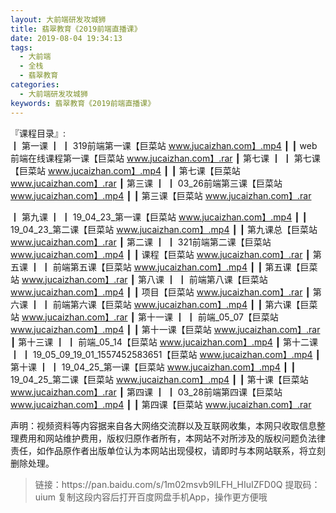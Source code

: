 ```yaml
---
layout: 大前端研发攻城狮
title: 翡翠教育《2019前端直播课》
date: 2019-08-04 19:34:13
tags:
  - 大前端
  - 全栈
  - 翡翠教育
categories:
  - 大前端研发攻城狮
keywords: 翡翠教育《2019前端直播课》
---
```

『课程目录』:  
┃  第一课
┃  ┃  319前端第一课【巨菜站 www.jucaizhan.com】.mp4
┃  ┃  web前端在线课程第一课【巨菜站 www.jucaizhan.com】.rar
┃  第七课
┃  ┃  第七课【巨菜站 www.jucaizhan.com】.mp4
┃  ┃  第七课【巨菜站 www.jucaizhan.com】.rar
┃  第三课
┃  ┃  03_26前端第三课【巨菜站 www.jucaizhan.com】.mp4
┃  ┃  第三课【巨菜站 www.jucaizhan.com】.rar
<!-- more --> 
┃  第九课
┃  ┃  19_04_23_第一课【巨菜站 www.jucaizhan.com】.mp4
┃  ┃  19_04_23_第二课【巨菜站 www.jucaizhan.com】.mp4
┃  ┃  第九课总【巨菜站 www.jucaizhan.com】.rar
┃  第二课
┃  ┃  321前端第二课【巨菜站 www.jucaizhan.com】.mp4
┃  ┃  课程【巨菜站 www.jucaizhan.com】.rar
┃  第五课
┃  ┃  前端第五课【巨菜站 www.jucaizhan.com】.mp4
┃  ┃  第五课【巨菜站 www.jucaizhan.com】.rar
┃  第八课
┃  ┃  前端第八课【巨菜站 www.jucaizhan.com】.mp4
┃  ┃  项目【巨菜站 www.jucaizhan.com】.rar
┃  第六课
┃  ┃  前端第六课【巨菜站 www.jucaizhan.com】.mp4
┃  ┃  第六课【巨菜站 www.jucaizhan.com】.rar
┃  第十一课
┃  ┃  前端_05_07【巨菜站 www.jucaizhan.com】.mp4
┃  ┃  第十一课【巨菜站 www.jucaizhan.com】.rar
┃  第十三课
┃  ┃  前端_05_14【巨菜站 www.jucaizhan.com】.mp4
┃  第十二课
┃  ┃  19_05_09_19_01_1557452583651【巨菜站 www.jucaizhan.com】.mp4
┃  第十课
┃  ┃  19_04_25_第一课【巨菜站 www.jucaizhan.com】.mp4
┃  ┃  19_04_25_第二课【巨菜站 www.jucaizhan.com】.mp4
┃  ┃  第十课【巨菜站 www.jucaizhan.com】.rar
┃  第四课
┃  ┃  03_28前端第四课【巨菜站 www.jucaizhan.com】.mp4
┃  ┃  第四课【巨菜站 www.jucaizhan.com】.rar
<div class="post-copyright">
    <div class="post-copyright__author">
      <span class="post-copyright-meta">声明：视频资料等内容据来自各大网络交流群以及互联网收集，本网只收取信息整理费用和网站维护费用，版权归原作者所有，本网站不对所涉及的版权问题负法律责任，如作品原作者出版单位认为本网站出现侵权，请即时与本网站联系，将立刻删除处理。 </span>
    </div>
</div>

<blockquote class="blockquote-center">
链接：https://pan.baidu.com/s/1m02msvb9ILFH_HIuIZFD0Q 
提取码：uium 
复制这段内容后打开百度网盘手机App，操作更方便哦
</blockquote>

